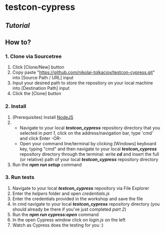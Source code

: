 # testcon-cypress
## _Tutorial_
## How to?
### 1. Clone via Sourcetree

1. Click [Clone/New] button
2. Copy paste "https://github.com/nikolaj-tolkaciov/testcon-cypress.git" into [Source Path / URL] input
3. Input your desired path to store the repository on your local machine into [Destination Path] input 
4. Click the [Clone] button

### 2. Install

1. (Prerequisites) Install <a href="https://nodejs.org/en/download/">NodeJS</a> 
2.  
    * Navigate to your local ***testcon_cypress*** repository directory that you selected in _part 1_, click on the address/navigation bar, type 'cmd' and click Enter 
    -OR-
    * Open your command line/terminal by clicking [Windows] keyboard key, typing "cmd" and then navigate to your local ***testcon_cypress*** repository directory through the terminal: write ***cd*** and insert the full (or relative) path of your local ***testcon_cypress*** repository directory
3. Run the ***npm run setup*** command

### 3. Run tests

1. Navigate to your local ***testcon_cypress*** repository via File Explorer
2. Enter the _helpers_ folder and open _credentials.js_
3. Enter the credentials provided in the workshop and save the file
4. In cmd navigate to your local ***testcon_cypress*** repository directory (you should already be there if you've just completed _part 2_)
5. Run the ***npm run cypress:open*** command
6. In the open Cypress window click on _login.js_ on the left
7. Watch as Cypress does the testing for you :)
